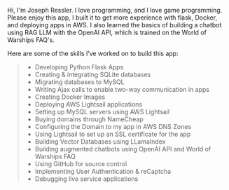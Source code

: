 Hi, I'm Joseph Ressler. I love programming, and I love game programming.
Please enjoy this app, I built it to get more experience with flask, Docker, and deploying apps in AWS.
I also learned the basics of building a chatbot using RAG LLM with the OpenAI API, which is trained on the World of Warships FAQ's.
>
Here are some of the skills I’ve worked on to build this app:
> - Developing Python Flask Apps
> - Creating & integrating SQLite databases
> - Migrating databases to MySQL
> - Writing Ajax calls to enable two-way communication in apps
> - Creating Docker Images
> - Deploying AWS Lightsail applications
> - Setting up MySQL servers using AWS Lightsail
> - Buying domains through NameCheap
> - Configuring the Domain to my app in AWS DNS Zones
> - Using Lightsail to set up an SSL certificate for the app
> - Building Vector Databases using LLamaIndex
> - Building augmented chatbots using OpenAI API and World of Warships FAQ
> - Using GitHub for source control
> - Implementing User Authentication & reCaptcha
> - Debugging live service applications
